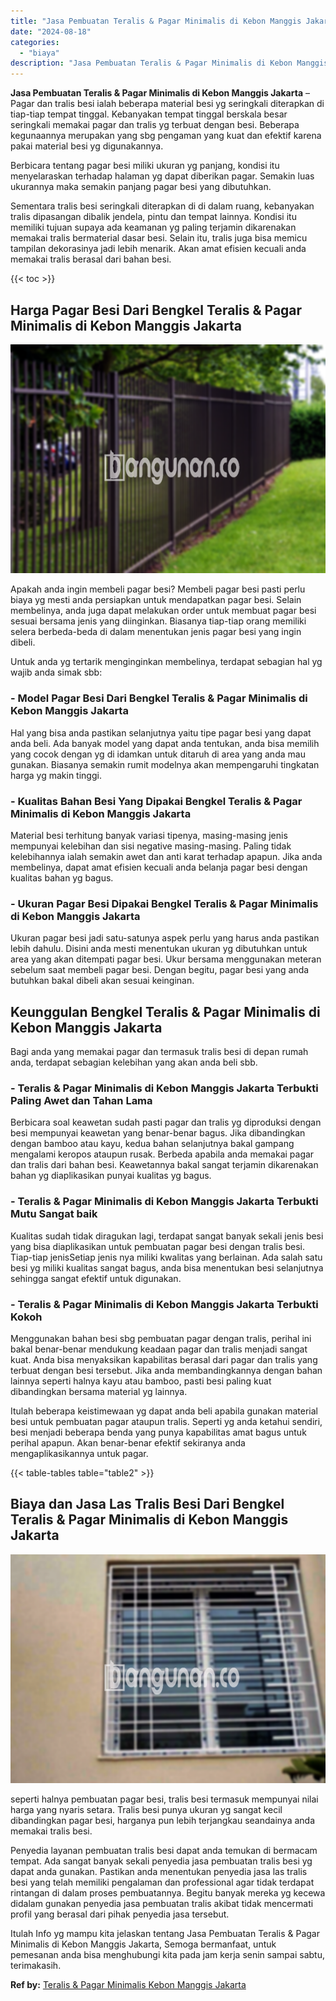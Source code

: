 ```yaml
---
title: "Jasa Pembuatan Teralis & Pagar Minimalis di Kebon Manggis Jakarta"
date: "2024-08-18"
categories: 
  - "biaya"
description: "Jasa Pembuatan Teralis & Pagar Minimalis di Kebon Manggis Jakarta. Itulah Info yg mampu kita jelaskan tentang Jasa Pembuatan Teralis & Pagar Minimalis di Keb..."
---
```


**Jasa Pembuatan Teralis & Pagar Minimalis di Kebon Manggis Jakarta** – Pagar dan tralis besi ialah beberapa material besi yg seringkali diterapkan di tiap-tiap tempat tinggal. Kebanyakan tempat tinggal berskala besar seringkali memakai pagar dan tralis yg terbuat dengan besi. Beberapa kegunaannya merupakan yang sbg pengaman yang kuat dan efektif karena pakai material besi yg digunakannya.

Berbicara tentang pagar besi miliki ukuran yg panjang, kondisi itu menyelaraskan terhadap halaman yg dapat diberikan pagar. Semakin luas ukurannya maka semakin panjang pagar besi yang dibutuhkan.

Sementara tralis besi seringkali diterapkan di di dalam ruang, kebanyakan tralis dipasangan dibalik jendela, pintu dan tempat lainnya. Kondisi itu memiliki tujuan supaya ada keamanan yg paling terjamin dikarenakan memakai tralis bermaterial dasar besi. Selain itu, tralis juga bisa memicu tampilan dekorasinya jadi lebih menarik. Akan amat efisien kecuali anda memakai tralis berasal dari bahan besi.

{{< toc >}}

## Harga Pagar Besi Dari Bengkel Teralis & Pagar Minimalis di Kebon Manggis Jakarta

![Jasa Pembuatan Teralis & Pagar Minimalis di Kebon Manggis Jakarta](/images/pagar-minimalis-murah-45.png)

Apakah anda ingin membeli pagar besi? Membeli pagar besi pasti perlu biaya yg mesti anda persiapkan untuk mendapatkan pagar besi. Selain membelinya, anda juga dapat melakukan order untuk membuat pagar besi sesuai bersama jenis yang diinginkan. Biasanya tiap-tiap orang memiliki selera berbeda-beda di dalam menentukan jenis pagar besi yang ingin dibeli.

Untuk anda yg tertarik menginginkan membelinya, terdapat sebagian hal yg wajib anda simak sbb:
### \- Model Pagar Besi Dari Bengkel Teralis & Pagar Minimalis di Kebon Manggis Jakarta

Hal yang bisa anda pastikan selanjutnya yaitu tipe pagar besi yang dapat anda beli. Ada banyak model yang dapat anda tentukan, anda bisa memilih yang cocok dengan yg di idamkan untuk ditaruh di area yang anda mau gunakan. Biasanya semakin rumit modelnya akan mempengaruhi tingkatan harga yg makin tinggi.

### \- Kualitas Bahan Besi Yang Dipakai Bengkel Teralis & Pagar Minimalis di Kebon Manggis Jakarta

Material besi terhitung banyak variasi tipenya, masing-masing jenis mempunyai kelebihan dan sisi negative masing-masing. Paling tidak kelebihannya ialah semakin awet dan anti karat terhadap apapun. Jika anda membelinya, dapat amat efisien kecuali anda belanja pagar besi dengan kualitas bahan yg bagus.

### \- Ukuran Pagar Besi Dipakai Bengkel Teralis & Pagar Minimalis di Kebon Manggis Jakarta

Ukuran pagar besi jadi satu-satunya aspek perlu yang harus anda pastikan lebih dahulu. Disini anda mesti menentukan ukuran yg dibutuhkan untuk area yang akan ditempati pagar besi. Ukur bersama menggunakan meteran sebelum saat membeli pagar besi. Dengan begitu, pagar besi yang anda butuhkan bakal dibeli akan sesuai keinginan.

## Keunggulan Bengkel Teralis & Pagar Minimalis di Kebon Manggis Jakarta

Bagi anda yang memakai pagar dan termasuk tralis besi di depan rumah anda, terdapat sebagian kelebihan yang akan anda beli sbb.

### \- Teralis & Pagar Minimalis di Kebon Manggis Jakarta Terbukti Paling Awet dan Tahan Lama

Berbicara soal keawetan sudah pasti pagar dan tralis yg diproduksi dengan besi mempunyai keawetan yang benar-benar bagus. Jika dibandingkan dengan bamboo atau kayu, kedua bahan selanjutnya bakal gampang mengalami keropos ataupun rusak. Berbeda apabila anda memakai pagar dan tralis dari bahan besi. Keawetannya bakal sangat terjamin dikarenakan bahan yg diaplikasikan punyai kualitas yg bagus.

### \- Teralis & Pagar Minimalis di Kebon Manggis Jakarta Terbukti Mutu Sangat baik

Kualitas sudah tidak diragukan lagi, terdapat sangat banyak sekali jenis besi yang bisa diaplikasikan untuk pembuatan pagar besi dengan tralis besi. Tiap-tiap jenisSetiap jenis nya miliki kwalitas yang berlainan. Ada salah satu besi yg miliki kualitas sangat bagus, anda bisa menentukan besi selanjutnya sehingga sangat efektif untuk digunakan.

### \- Teralis & Pagar Minimalis di Kebon Manggis Jakarta Terbukti Kokoh

Menggunakan bahan besi sbg pembuatan pagar dengan tralis, perihal ini bakal benar-benar mendukung keadaan pagar dan tralis menjadi sangat kuat. Anda bisa menyaksikan kapabilitas berasal dari pagar dan tralis yang terbuat dengan besi tersebut. Jika anda membandingkannya dengan bahan lainnya seperti halnya kayu atau bamboo, pasti besi paling kuat dibandingkan bersama material yg lainnya.

Itulah beberapa keistimewaan yg dapat anda beli apabila gunakan material besi untuk pembuatan pagar ataupun tralis. Seperti yg anda ketahui sendiri, besi menjadi beberapa benda yang punya kapabilitas amat bagus untuk perihal apapun. Akan benar-benar efektif sekiranya anda mengaplikasikannya untuk pagar.

{{< table-tables table="table2" >}}

## Biaya dan Jasa Las Tralis Besi Dari Bengkel Teralis & Pagar Minimalis di Kebon Manggis Jakarta

![Jasa Pembuatan Teralis & Pagar Minimalis di Kebon Manggis Jakarta](/images/teralis-minimalis-murah-05.png)

seperti halnya pembuatan pagar besi, tralis besi termasuk mempunyai nilai harga yang nyaris setara. Tralis besi punya ukuran yg sangat kecil dibandingkan pagar besi, harganya pun lebih terjangkau seandainya anda memakai tralis besi.

Penyedia layanan pembuatan tralis besi dapat anda temukan di bermacam tempat. Ada sangat banyak sekali penyedia jasa pembuatan tralis besi yg dapat anda gunakan. Pastikan anda menentukan penyedia jasa las tralis besi yang telah memiliki pengalaman dan professional agar tidak terdapat rintangan di dalam proses pembuatannya. Begitu banyak mereka yg kecewa didalam gunakan penyedia jasa pembuatan tralis akibat tidak mencermati profil yang berasal dari pihak penyedia jasa tersebut.

Itulah Info yg mampu kita jelaskan tentang Jasa Pembuatan Teralis & Pagar Minimalis di Kebon Manggis Jakarta, Semoga bermanfaat, untuk pemesanan anda bisa menghubungi kita pada jam kerja senin sampai sabtu, terimakasih.

**Ref by:** [Teralis & Pagar Minimalis Kebon Manggis Jakarta](https://id.wikipedia.org/wiki/Teralis)
